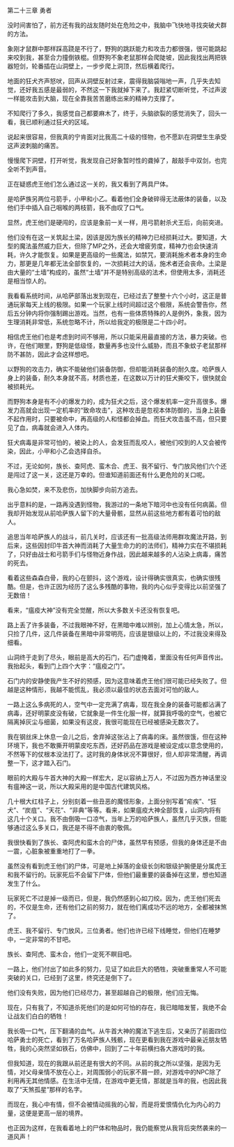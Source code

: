第二十三章 勇者


没时间害怕了，前方还有我的战友随时处在危险之中，我脑中飞快地寻找突破犬群的方法。

象刚才鼠群中那样踩高跷是不行了，野狗的跳跃能力和攻击力都很强，很可能跳起来咬到我，甚至合力撞倒铁棍。但野狗不象老鼠那样会爬陡坡，因此我找出两把铁器短剑，轮番插在山洞壁上，一步步爬上洞顶，然后横着爬行。

地面的狂犬齐声怒吠，回声从洞壁反射过来，震得我脑袋嗡地一声，几乎失去知觉，还好我五感是最弱的，不然这一下我就掉下来了。我赶紧切断听觉，不过声波一样能攻击到大脑，现在全靠我苦苦磨练出来的精神力支撑了。

不知爬行了多久，我感觉自己都要麻木了，终于，头脑欲裂的感觉消失了，回头一看，我已顺利通过狂犬的区域。

说起来很容易，但我真的宁肯面对比我高二十级的怪物，也不愿趴在洞壁生生承受这声波刺脑的痛苦。

慢慢爬下洞壁，打开听觉，我发现自己好象暂时性的聋掉了，敲敲手中双剑，也完全听不到声音。

正在疑惑虎王他们怎么通过这一关的，我又看到了两具尸体。

是哈萨族另两位弓箭手，小甲和小乙。看着他们全身破碎得无法蔽体的装备，以及他们手中插入自己咽喉的两枝箭，我不由叹了口气。

显然，虎王他们是硬闯的，应该是象前一关一样，用弓箭射杀犬王后，向前突进。

他们没有在这一关筑起土梁，因该是因为族长的精神力已经损耗过大。要知道，大型的魔法虽然威力巨大，但除了MP之外，还会大增疲劳度，精神力也会快速消耗，许久才能恢复。如果是更高级的一些魔法，如禁咒，要消耗施术者本身的生命力，那更是几年都无法全部恢复的，一次损耗过大的话，施术者还会丧命。土梁是由大量的“土墙”构成的，虽然“土墙”并不是特别高级的法术，但使用太多，消耗还是相当惊人的。

我看看系统时间，从哈萨部落出发到现在，已经过去了整整十六个小时，这正是普通玩家每天上线的极限。如果一个玩家上线时间超过这个极限，系统会警告你，然后五分钟内将你强制踢出游戏。当然，也有一些体质特殊的人是例外，象我，因为生理消耗非常低，系统忽略不计，所以给我定的极限是二十四小时。

相信虎王他们也是考虑到时间不够用，所以只能采用最直接的方法，暴力突破。也许，在他们眼里，野狗是低级怪，数量再多也没什么威胁，而且不象蚊子老鼠那样防不甚防，因此才会这样想吧。

以野狗的攻击力，确实不能破他们装备防御，但却能消耗装备的耐久度。哈萨族人身上的装备，耐久本身就不高，材质也差，在这数以万计的狂犬撕咬下，很快就会被损耗光。

而野狗本身是有不小的爆发力的，成为狂犬之后，这个爆发机率一定升高很多。爆发力高就会出现一定机率的“致命攻击”，这种攻击是忽视本体防御的，当身上装备不起作用时，只要被命中，再高级的人和怪都会掉血。而狂犬攻击虽不高，但只要见了血，病毒就会进入人体内。

狂犬病毒是非常可怕的，被染上的人，会发狂而乱咬人，被他们咬到的人又会被传染，因此，小甲和小乙会选择自杀。

不过，无论如何，族长、查阿虎、蛮木合、虎王、我不留行、专门放风他们六个还是闯过了这一关，这还是万幸的。但谁知道前面还有什么更危险的关口呢。

我心急如焚，来不及悲伤，加快脚步向前方追去。

出乎意料的是，一路再没遇到怪物，我游过的一条地下暗河中也没有任何病菌。但我却开始发现从前哈萨族人留下的大量骨骸，显然从前这些地方都有着可怕的敌人。

追思当年哈萨族人的战斗，前几关时，应该还有一批高级法师用群攻魔法开路，到后来，这些因封印牛首大神而消耗了大量生命力的的法师们，精神力实在不堪损耗了，只好由战士和弓箭手们与怪物近身作战，因此越来越多的人沾染上病毒，痛苦的死去。

看着这些森森白骨，我的心在颤抖，这个游戏，设计得确实很真实，也确实很残酷。但是，也许正因为经历了这么多残酷的事物，我的内心似乎变得比以前坚强了无数倍！

看来，“瘟疫大神”没有完全觉醒，所以大多数关卡还没有恢复吧。

路上丢了许多装备，不过我眼神不好，在黑暗中难以辨别，加上心情太急，所以，只捡了几件，这几件装备在黑暗中非常明亮，应该是银级以上的，不过我没来得及细看。

山洞终于走到了尽头，眼前是高大的石门，石门虚掩着，里面没有任何声音传出。我抬起头，看到门上四个大字：“瘟疫之门”。

石门内的安静使我产生不好的预感，因为这意味着虎王他们很可能已经失败了。但越是这种情形，我越不能慌乱，我必须以最佳的状态去面对可怕的敌人。

一路上这么多病死的人，空气中一定充满了病毒，现在我全身的装备可能都沾满了病毒，还好明蒙皮没有破，它就象是一件生化服一样，就算我呼吸的空气，也被它隔离掉灰尘与细菌，如果没有这皮，我很可能现在已经被感染无数次了。

我在钢丝床上休息一会儿之后，舍弃掉这张沾上了病毒的床。虽然很饿，但在这种环境下，我也不敢撕开明蒙皮吃东西，还好药品在游戏是被设定成以意念使用的，不然等下的仗根本没法打了。这时我的身体状况不算很好，但人却非常清醒，再调整一下，这才踏入石门。

眼前的大殿与牛首大神的大殿一样宏大，足以容纳上万人，不过因为西方神话里没有瘟神这一说，所以大殿采用的是中国古代建筑风格。

几十根大红柱子上，分别刻着一些丑恶的魔怪形象，上面分别写着“疟疾”、“狂犬”、“炭疽”、“天花”、“非典”等等。看来，如果瘟疫大神全部恢复，山洞内将有这几十个关口。我不由倒吸一口凉气，当年上万的哈萨族人，虽然几乎灭族，但能够通过这么多关口，我还是不得不由衷的敬佩。

我很快看到了族长、查阿虎和蛮木合的尸体，虽然早有预感，但我的身体还是不由一震，心脏象被重重地打了一拳。

虽然没有看到虎王他们的尸体，可是地上掉落的金级长剑和银级护腕便是分属虎王和我不留行的。玩家死后不会留下尸体，但他们最重要的装备掉在这里，想也知道发生了什么。

玩家死亡不过是掉一级而已，但是，我仍然感到心如刀绞。因为，虎王他们死去的，不仅是生命，还有他们之前的努力，就在他们离成功不远的地方，全都被抹煞了。

虎王、我不留行、专门放风，三位勇者。他们也许已经下线睡觉，但他们在睡梦中，一定非常的不甘吧。

族长、查阿虎、蛮木合，他们一定死不瞑目吧。

一路上，他们付出了如此多的努力，见证了如此巨大的牺牲，突破重重常人不可能突破的关口，已经到了这里，终究还是倒下了。

他们没有失败，因为他们已经尽力，甚至超越自己的极限，他们应无悔。

现在，只有我了，不知道杀死他们的是如何可怕的存在，我已暗暗发誓，我绝不会让战友们白白的牺牲！

我长吸一口气，压下翻涌的血气。从牛首大神的魔法下逃生后，又亲历了前面四位哈萨勇士的死亡，看到了万名哈萨族人残骸，现在更看到我在游戏中最亲近朋友牺牲，我的心突然坚如铁石，仿佛中，回到了二十年前横扫各大游戏时的我。

但我知道，现在的我跟从前还是有很大的不同。从前的我之所以坚强，是因为无情，对父母亲情不放在心上，对周围弱小的玩家不屑一顾，对游戏中的NPC除了利用再无其他情感。在生活中无情，在游戏中更无情，那就是当年的我，也因此我取了“天煞孤星”那样的名字。

而现在，我心中有情，但不会被情动摇我的心智，而是将爱恨情仇化为内心的力量，这便是更高一层的境界。

也正因为这样，在我看着地上的尸体和物品时，我仍能察觉从我背后突然袭来的一道风声！





